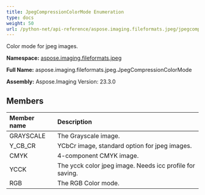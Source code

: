 ```yaml
---
title: JpegCompressionColorMode Enumeration
type: docs
weight: 50
url: /python-net/api-reference/aspose.imaging.fileformats.jpeg/jpegcompressioncolormode/
---
```


Сolor mode for jpeg images.

**Namespace:** [aspose.imaging.fileformats.jpeg](/imaging/python-net/api-reference/aspose.imaging.fileformats.jpeg/)

**Full Name:** aspose.imaging.fileformats.jpeg.JpegCompressionColorMode

**Assembly:**  Aspose.Imaging Version: 23.3.0

## **Members**
|**Member name**|**Description**|
| :- | :- |
|GRAYSCALE|The Grayscale image.|
|Y_CB_CR|YCbCr image, standard option for jpeg images.|
|CMYK|4-component CMYK image.|
|YCCK|The ycck color jpeg image. Needs icc profile for saving.|
|RGB|The RGB Color mode.|
